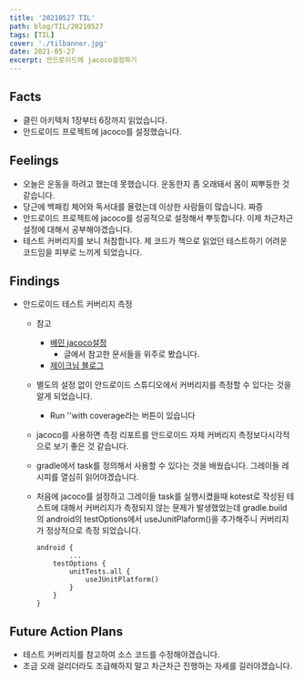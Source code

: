 ```yaml
---
title: '20210527 TIL'
path: blog/TIL/20210527
tags: [TIL]
cover: './tilbanner.jpg'
date: 2021-05-27
excerpt: 안드로이드에 jacoco설정하기
---
```


## Facts

- 클린 아키텍처 1장부터 6장까지 읽었습니다.
- 안드로이드 프로젝트에 jacoco를 설정했습니다.

## Feelings

- 오늘은 운동을 하려고 했는데 못했습니다. 운동한지 좀 오래돼서 몸이 찌뿌둥한 것 같습니다.
- 당근에 백패킹 체어와 독서대를 올렸는데 이상한 사람들이 많습니다. 짜증
- 안드로이드 프로젝트에 jacoco를 성공적으로 설정해서 뿌듯합니다. 이제 차근차근 설정에 대해서 공부해야겠습니다.
- 테스트 커버리지를 보니 처참합니다. 제 코드가 책으로 읽었던 테스트하기 어려운 코드임을 피부로 느끼게 되었습니다.

## Findings

- 안드로이드 테스트 커버리지 측정

  - 참고

    - [배민 jacoco설정](https://woowabros.github.io/experience/2020/02/02/jacoco-config-on-gradle-project.html)
      - 글에서 참고한 문서들을 위주로 봤습니다.
    - [제이크님 블로그](https://jkroh.tistory.com/19)

  - 별도의 설정 없이 안드로이드 스튜디오에서 커버리지를 측정할 수 있다는 것을 알게 되었습니다.

    - Run ''with coverage라는 버튼이 있습니다

  - jacoco를 사용하면 측정 리포트를 안드로이드 자체 커버리지 측정보다시각적으로 보기 좋은 것 같습니다.

  - gradle에서 task를 정의해서 사용할 수 있다는 것을 배웠습니다. 그레이들 레시피를 열심히 읽어야겠습니다.

  - 처음에 jacoco를 설정하고 그레이들 task를 실행시켰을때 kotest로 작성된 테스트에 대해서 커버리지가 측정되지 않는 문제가 발생했었는데 gradle.build 의 android의 testOptions에서 useJunitPlaform()을 추가해주니 커버리지가 정상적으로 측정 되었습니다.

    ```gr
    android {
    		...
        testOptions {
            unitTests.all {
                useJUnitPlatform()
            }
        }
    }
    ```

## Future Action Plans

- 테스트 커버리지를 참고하여 소스 코드를 수정해야겠습니다.
- 조금 오래 걸리더라도 조급해하지 말고 차근차근 진행하는 자세를 길러야겠습니다.
